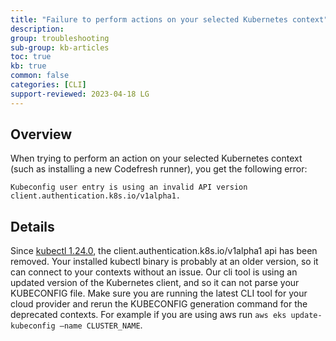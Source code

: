 ```yaml
---
title: "Failure to perform actions on your selected Kubernetes context"
description: 
group: troubleshooting
sub-group: kb-articles
toc: true
kb: true
common: false
categories: [CLI]
support-reviewed: 2023-04-18 LG
---
```


## Overview

When trying to perform an action on your selected Kubernetes context (such as installing a new Codefresh runner), you get the following error:

```shell
Kubeconfig user entry is using an invalid API version client.authentication.k8s.io/v1alpha1.
```

## Details

Since [kubectl 1.24.0](https://github.com/kubernetes/kubernetes/blob/master/CHANGELOG/CHANGELOG-1.24.md#deprecation), the client.authentication.k8s.io/v1alpha1 api has been removed. Your installed kubectl binary is probably at an older version, so it can connect to your contexts without an issue. Our cli tool is using an updated version of the Kubernetes client, and so it can not parse your KUBECONFIG file. Make sure you are running the latest CLI tool for your cloud provider and rerun the KUBECONFIG generation command for the deprecated contexts. For example if you are using aws run `aws eks update-kubeconfig –name CLUSTER_NAME`.
